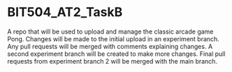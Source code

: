 # BIT504_AT2_TaskB
A repo that will be used to upload and manage the classic arcade game Pong.
Changes will be made to the initial upload in an experiment branch.
Any pull requests will be merged with comments explaining changes.
A second experiment branch will be created to make more changes.
Final pull requests from experiment branch 2 will be merged with the main branch.
